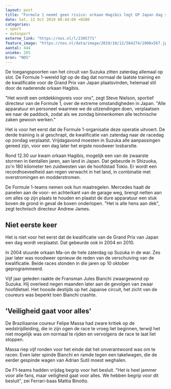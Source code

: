 ```yaml
---
layout: post
title: "Formule 1 neemt geen risico: orkaan Hagibis legt GP Japan dag stil"
date: Sat, 12 Oct 2019 08:44:09 +0200
categories: 
- sport 
- autosport 
externe_link: "https://nos.nl/l/2305771"
feature_image: "https://nos.nl/data/image/2019/10/12/584274/1008x567.jpg"
aantal: 444
unieke: 265
bron: "NOS"
---
```


<p>De toegangspoorten van het circuit van Suzuka zitten zaterdag allemaal op slot. De Formule 1-wereld ligt op de dag dat normaal de laatste training en de kwalificatie voor de Grand Prix van Japan plaatsvinden, helemaal stil door de naderende orkaan Hagibis.</p>
<p>"Het wordt een ontdekkingsreis voor ons", zegt Steve Nielson, sportief directeur van de Formule 1, over de extreme omstandigheden in Japan. "Alle apparatuur en personeel waarmee we de uitzendingen doen, verplaatsen we naar de paddock, zodat als we zondag binnenkomen alle technische zaken gewoon werken."</p>
<p>Het is voor het eerst dat de Formule 1-organisatie deze operatie uitvoert. De derde training is al geschrapt, de kwalificatie van zaterdag naar de racedag op zondag verplaatst. Vrijdagavond moesten in Suzuka alle aanpassingen gereed zijn, voor een dag later het ergste noodweer losbarstte.</p>
<p>Rond 12.30 uur kwam orkaan Hagibis, mogelijk een van de zwaarste stormen in tientallen jaren, aan land in Japan. Dat gebeurde in Shizuoka, zo'n 180 kilometer ten zuidwesten van de hoofdstad Tokio. Er wordt een recordhoeveelheid aan regen verwacht in het land, in combinatie met overstromingen en modderstromen.</p>
<p>De Formule 1-teams nemen ook hun maatregelen. Mercedes haalt de panelen aan de voor- en achterkant van de garage weg, brengt netten aan om alles op zijn plaats te houden en plaatst de dure apparatuur een stuk boven de grond in geval de boxen onderlopen. "Het is alle hens aan dek", zegt technisch directeur Andrew James.</p>
<h2>Niet eerste keer</h2>
<p>Het is niet voor het eerst dat de kwalificatie van de Grand Prix van Japan een dag wordt verplaatst. Dat gebeurde ook in 2004 en 2010.</p>
<p>In 2004 stuurde orkaan Ma-on de hele zaterdag op Suzuka in de war. Zes jaar later was noodweer opnieuw de reden van de verschuiving van de kwalificatie. Beide races stonden in die jaren op 10 oktober geprogrammeerd.</p>
<p>Vijf jaar geleden raakte de Fransman Jules Bianchi zwaargewond op Suzuka. Hij overleed negen maanden later aan de gevolgen van zwaar hoofdletsel. Het hoosde destijds op het Japanse circuit, het zicht van de coureurs was beperkt toen Bianchi crashte.</p>
<h2>'Veiligheid gaat voor alles'</h2>
<p>De Braziliaanse coureur Felipe Massa had zware kritiek op de wedstrijdleiding, die in zijn ogen de race te vroeg liet beginnen, terwijl het niet mogelijk was om normaal te rijden en vervolgens de race te laat liet stoppen.</p>
<p>Massa riep vijf ronden voor het einde dat het onverantwoord was om te racen. Even later spinde Bianchi en ramde tegen een takelwagen, die de eerder gespinde wagen van Adrian Sutil moest weghalen.</p>
<p>De F1-teams hadden vrijdag begrip voor het besluit. "Het is heel jammer voor alle fans, maar veiligheid gaat voor alles. We hebben begrip voor dit besluit", zei Ferrari-baas Mattia Binotto.</p>
